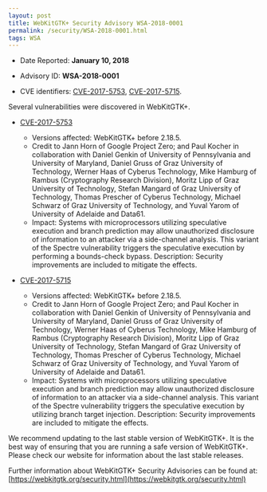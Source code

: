```yaml
---
layout: post
title: WebKitGTK+ Security Advisory WSA-2018-0001
permalink: /security/WSA-2018-0001.html
tags: WSA
---
```


* Date Reported: **January 10, 2018**

* Advisory ID: **WSA-2018-0001**

* CVE identifiers: [CVE-2017-5753](#CVE-2017-5753), [CVE-2017-5715](#CVE-2017-5715).


Several vulnerabilities were discovered in WebKitGTK+.

* <a name="CVE-2017-5753" href="https://cve.mitre.org/cgi-bin/cvename.cgi?name=CVE-2017-5753">CVE-2017-5753</a>
  * Versions affected: WebKitGTK+ before 2.18.5.
  * Credit to Jann Horn of Google Project Zero; and Paul Kocher in
    collaboration with Daniel Genkin of University of Pennsylvania and
    University of Maryland, Daniel Gruss of Graz University of
    Technology, Werner Haas of Cyberus Technology, Mike Hamburg of
    Rambus (Cryptography Research Division), Moritz Lipp of Graz
    University of Technology, Stefan Mangard of Graz University of
    Technology, Thomas Prescher of Cyberus Technology, Michael Schwarz
    of Graz University of Technology, and Yuval Yarom of University of
    Adelaide and Data61.
  * Impact: Systems with microprocessors utilizing speculative execution
    and branch prediction may allow unauthorized disclosure of
    information to an attacker via a side-channel analysis. This variant
    of the Spectre vulnerability triggers the speculative execution by
    performing a bounds-check bypass. Description: Security improvements
    are included to mitigate the effects.

* <a name="CVE-2017-5715" href="https://cve.mitre.org/cgi-bin/cvename.cgi?name=CVE-2017-5715">CVE-2017-5715</a>
  * Versions affected: WebKitGTK+ before 2.18.5.
  * Credit to Jann Horn of Google Project Zero; and Paul Kocher in
    collaboration with Daniel Genkin of University of Pennsylvania and
    University of Maryland, Daniel Gruss of Graz University of
    Technology, Werner Haas of Cyberus Technology, Mike Hamburg of
    Rambus (Cryptography Research Division), Moritz Lipp of Graz
    University of Technology, Stefan Mangard of Graz University of
    Technology, Thomas Prescher of Cyberus Technology, Michael Schwarz
    of Graz University of Technology, and Yuval Yarom of University of
    Adelaide and Data61.
  * Impact: Systems with microprocessors utilizing speculative execution
    and branch prediction may allow unauthorized disclosure of
    information to an attacker via a side-channel analysis. This variant
    of the Spectre vulnerability triggers the speculative execution by
    utilizing branch target injection. Description: Security
    improvements are included to mitigate the effects.


We recommend updating to the last stable version of WebKitGTK+. It is
the best way of ensuring that you are running a safe version of
WebKitGTK+. Please check our website for information about the last
stable releases.

Further information about WebKitGTK+ Security Advisories can be found at: 
[https://webkitgtk.org/security.html](https://webkitgtk.org/security.html)
